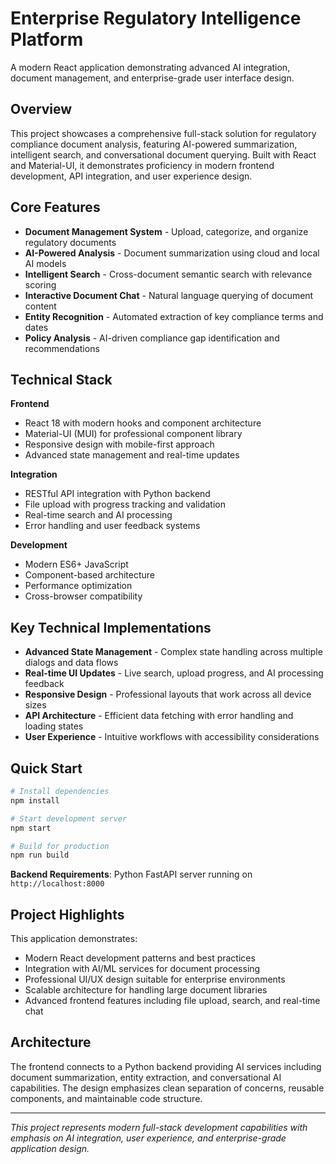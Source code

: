 # Enterprise Regulatory Intelligence Platform

A modern React application demonstrating advanced AI integration, document management, and enterprise-grade user interface design.

## Overview

This project showcases a comprehensive full-stack solution for regulatory compliance document analysis, featuring AI-powered summarization, intelligent search, and conversational document querying. Built with React and Material-UI, it demonstrates proficiency in modern frontend development, API integration, and user experience design.

## Core Features

- **Document Management System** - Upload, categorize, and organize regulatory documents
- **AI-Powered Analysis** - Document summarization using cloud and local AI models
- **Intelligent Search** - Cross-document semantic search with relevance scoring
- **Interactive Document Chat** - Natural language querying of document content
- **Entity Recognition** - Automated extraction of key compliance terms and dates
- **Policy Analysis** - AI-driven compliance gap identification and recommendations

## Technical Stack

**Frontend**
- React 18 with modern hooks and component architecture
- Material-UI (MUI) for professional component library
- Responsive design with mobile-first approach
- Advanced state management and real-time updates

**Integration**
- RESTful API integration with Python backend
- File upload with progress tracking and validation
- Real-time search and AI processing
- Error handling and user feedback systems

**Development**
- Modern ES6+ JavaScript
- Component-based architecture
- Performance optimization
- Cross-browser compatibility

## Key Technical Implementations

- **Advanced State Management** - Complex state handling across multiple dialogs and data flows
- **Real-time UI Updates** - Live search, upload progress, and AI processing feedback
- **Responsive Design** - Professional layouts that work across all device sizes
- **API Architecture** - Efficient data fetching with error handling and loading states
- **User Experience** - Intuitive workflows with accessibility considerations

## Quick Start

```bash
# Install dependencies
npm install

# Start development server
npm start

# Build for production
npm run build
```

**Backend Requirements**: Python FastAPI server running on `http://localhost:8000`

## Project Highlights

This application demonstrates:
- Modern React development patterns and best practices
- Integration with AI/ML services for document processing
- Professional UI/UX design suitable for enterprise environments
- Scalable architecture for handling large document libraries
- Advanced frontend features including file upload, search, and real-time chat

## Architecture

The frontend connects to a Python backend providing AI services including document summarization, entity extraction, and conversational AI capabilities. The design emphasizes clean separation of concerns, reusable components, and maintainable code structure.

---

*This project represents modern full-stack development capabilities with emphasis on AI integration, user experience, and enterprise-grade application design.*
